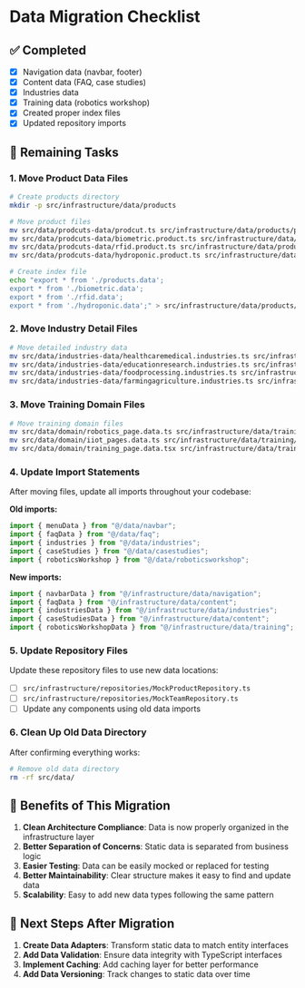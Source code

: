 # Data Migration Checklist

## ✅ Completed

- [x] Navigation data (navbar, footer)
- [x] Content data (FAQ, case studies)
- [x] Industries data
- [x] Training data (robotics workshop)
- [x] Created proper index files
- [x] Updated repository imports

## 📝 Remaining Tasks

### 1. Move Product Data Files

```bash
# Create products directory
mkdir -p src/infrastructure/data/products

# Move product files
mv src/data/prodcuts-data/prodcut.ts src/infrastructure/data/products/products.data.ts
mv src/data/prodcuts-data/biometric.product.ts src/infrastructure/data/products/biometric.data.ts
mv src/data/prodcuts-data/rfid.product.ts src/infrastructure/data/products/rfid.data.ts
mv src/data/prodcuts-data/hydroponic.product.ts src/infrastructure/data/products/hydroponic.data.ts

# Create index file
echo "export * from './products.data';
export * from './biometric.data';
export * from './rfid.data';
export * from './hydroponic.data';" > src/infrastructure/data/products/index.ts
```

### 2. Move Industry Detail Files

```bash
# Move detailed industry data
mv src/data/industries-data/healthcaremedical.industries.ts src/infrastructure/data/industries/healthcare-detail.data.ts
mv src/data/industries-data/educationresearch.industries.ts src/infrastructure/data/industries/education-detail.data.ts
mv src/data/industries-data/foodprocessing.industries.ts src/infrastructure/data/industries/food-processing-detail.data.ts
mv src/data/industries-data/farmingagriculture.industries.ts src/infrastructure/data/industries/agriculture-detail.data.ts
```

### 3. Move Training Domain Files

```bash
# Move training domain files
mv src/data/domain/robotics_page.data.ts src/infrastructure/data/training/robotics-page.data.ts
mv src/data/domain/iiot_pages.data.ts src/infrastructure/data/training/iiot-page.data.ts
mv src/data/domain/training_page.data.tsx src/infrastructure/data/training/training-page.data.tsx
```

### 4. Update Import Statements

After moving files, update all imports throughout your codebase:

**Old imports:**

```typescript
import { menuData } from "@/data/navbar";
import { faqData } from "@/data/faq";
import { industries } from "@/data/industries";
import { caseStudies } from "@/data/casestudies";
import { roboticsWorkshop } from "@/data/roboticsworkshop";
```

**New imports:**

```typescript
import { navbarData } from "@/infrastructure/data/navigation";
import { faqData } from "@/infrastructure/data/content";
import { industriesData } from "@/infrastructure/data/industries";
import { caseStudiesData } from "@/infrastructure/data/content";
import { roboticsWorkshopData } from "@/infrastructure/data/training";
```

### 5. Update Repository Files

Update these repository files to use new data locations:

- [ ] `src/infrastructure/repositories/MockProductRepository.ts`
- [ ] `src/infrastructure/repositories/MockTeamRepository.ts`
- [ ] Update any components using old data imports

### 6. Clean Up Old Data Directory

After confirming everything works:

```bash
# Remove old data directory
rm -rf src/data/
```

## 🎯 Benefits of This Migration

1. **Clean Architecture Compliance**: Data is now properly organized in the infrastructure layer
2. **Better Separation of Concerns**: Static data is separated from business logic
3. **Easier Testing**: Data can be easily mocked or replaced for testing
4. **Better Maintainability**: Clear structure makes it easy to find and update data
5. **Scalability**: Easy to add new data types following the same pattern

## 🚀 Next Steps After Migration

1. **Create Data Adapters**: Transform static data to match entity interfaces
2. **Add Data Validation**: Ensure data integrity with TypeScript interfaces
3. **Implement Caching**: Add caching layer for better performance
4. **Add Data Versioning**: Track changes to static data over time
